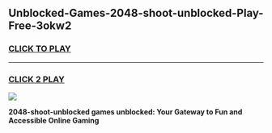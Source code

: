 
## Unblocked-Games-2048-shoot-unblocked-Play-Free-3okw2
<h3>
<a href="https://premium76.site?title=2048-shoot-unblocked&ref=18A1">CLICK TO PLAY</a></h3>
<hr>

<h3>
<a href="https://premium76.site?title=2048-shoot-unblocked&ref=18A1">CLICK 2 PLAY</a>
  
</h3>

<a href="https://premium76.site?title=2048-shoot-unblocked&ref=18A1"><img src="https://clearcache.store/games.png"></a>


**2048-shoot-unblocked games unblocked: Your Gateway to Fun and Accessible Online Gaming**
